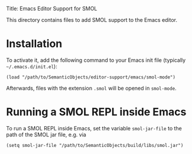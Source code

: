 Title: Emacs Editor Support for SMOL

This directory contains files to add SMOL support to the Emacs editor.

# Installation

To activate it, add the following command to your Emacs init file (typically
`~/.emacs.d/init.el`):

```elisp
(load "/path/to/SemanticObjects/editor-support/emacs/smol-mode")
```

Afterwards, files with the extension `.smol` will be opened in `smol-mode`.

# Running a SMOL REPL inside Emacs

To run a SMOL REPL inside Emacs, set the variable `smol-jar-file` to the path
of the SMOL jar file, e.g. via

```elisp
(setq smol-jar-file "/path/to/SemanticObjects/build/libs/smol.jar")
```
